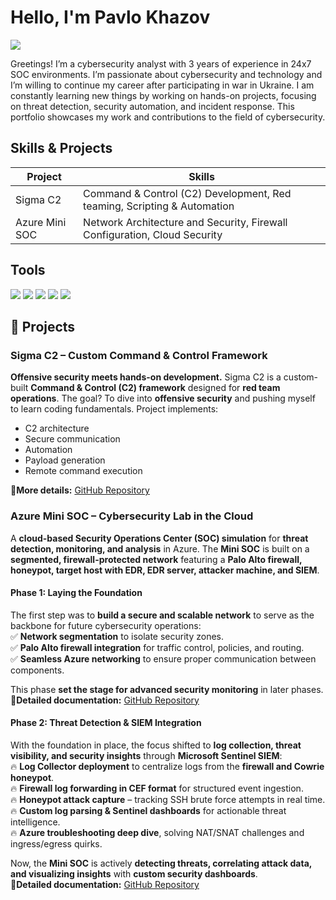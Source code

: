 # Hello, I'm Pavlo Khazov
<a href="https://linkedin.com/in/pavlo-khazov"><img src="https://img.shields.io/badge/-LinkedIn-0072b1?&style=for-the-badge&logo=linkedin&logoColor=white" /></a>

Greetings! I’m a cybersecurity analyst with 3 years of experience in 24x7 SOC environments. I’m passionate about cybersecurity and technology and I’m willing to continue my career after participating in war in Ukraine. I am constantly learning new things by working on hands-on projects, focusing on threat detection, security automation, and incident response. This portfolio showcases my work and contributions to the field of cybersecurity.

## Skills & Projects

| Project                                      | Skills                                         |
|----------------------------------------------|-----------------------------------------------|
| Sigma C2                                    | Command & Control (C2) Development, Red teaming, Scripting & Automation |
| Azure Mini SOC                              | Network Architecture and Security, Firewall Configuration, Cloud Security |

## Tools

<img src="https://img.shields.io/badge/-Microsoft_Azure-0089D6?&style=for-the-badge&logo=Microsoft-Azure&logoColor=white" />
<img src="https://img.shields.io/badge/-Palo_Alto_Networks-FF6F00?&style=for-the-badge&logo=Palo-Alto-Networks&logoColor=white" />
<img src="https://img.shields.io/badge/-Wazuh-EE0000?&style=for-the-badge&logo=Wazuh&logoColor=white" />
<img src="https://img.shields.io/badge/-Microsoft_Sentinel-0078D4?&style=for-the-badge&logo=Microsoft&logoColor=white" />
<img src="https://img.shields.io/badge/-Linux-FCC624?&style=for-the-badge&logo=Linux&logoColor=black" />

## 🚀 Projects  

### **Sigma C2 – Custom Command & Control Framework**  
**Offensive security meets hands-on development.** Sigma C2 is a custom-built **Command & Control (C2) framework** designed for **red team operations**. The goal? To dive into **offensive security** and pushing myself to learn coding fundamentals. 
Project implements: 
* C2 architecture
* Secure communication
* Automation
* Payload generation
* Remote command execution

🔗**More details:** [GitHub Repository](https://github.com/khazovP/Sigma-C2)

### **Azure Mini SOC – Cybersecurity Lab in the Cloud**  
A **cloud-based Security Operations Center (SOC) simulation** for **threat detection, monitoring, and analysis** in Azure. The **Mini SOC** is built on a **segmented, firewall-protected network** featuring a **Palo Alto firewall, honeypot, target host with EDR, EDR server, attacker machine, and SIEM**.  

#### **Phase 1: Laying the Foundation**  
The first step was to **build a secure and scalable network** to serve as the backbone for future cybersecurity operations:  
✅ **Network segmentation** to isolate security zones.  
✅ **Palo Alto firewall integration** for traffic control, policies, and routing.  
✅ **Seamless Azure networking** to ensure proper communication between components.  

This phase **set the stage for advanced security monitoring** in later phases.  
🔗**Detailed documentation:** [GitHub Repository](https://github.com/khazovP/Mini-SOC)  

#### **Phase 2: Threat Detection & SIEM Integration**  
With the foundation in place, the focus shifted to **log collection, threat visibility, and security insights** through **Microsoft Sentinel SIEM**:  
🔥 **Log Collector deployment** to centralize logs from the **firewall and Cowrie honeypot**.  
🔥 **Firewall log forwarding in CEF format** for structured event ingestion.  
🔥 **Honeypot attack capture** – tracking SSH brute force attempts in real time.  
🔥 **Custom log parsing & Sentinel dashboards** for actionable threat intelligence.  
🔥 **Azure troubleshooting deep dive**, solving NAT/SNAT challenges and ingress/egress quirks.  

Now, the **Mini SOC** is actively **detecting threats, correlating attack data, and visualizing insights** with **custom security dashboards**.  
🔗**Detailed documentation:** [GitHub Repository](https://github.com/khazovP/Mini-SOC-Phase2)  
